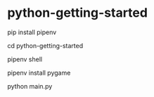 # python-getting-started

pip install pipenv

cd python-getting-started

pipenv shell

pipenv install pygame

python main.py
